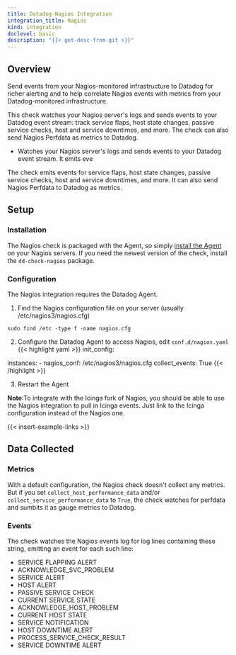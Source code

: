 ```yaml
---
title: Datadog-Nagios Integration
integration_title: Nagios
kind: integration
doclevel: basic
description: "{{< get-desc-from-git >}}"
---
```


## Overview

Send events from your Nagios-monitored infrastructure to Datadog for richer alerting and to help correlate Nagios events with metrics from your Datadog-monitored infrastructure.

This check watches your Nagios server's logs and sends events to your Datadog event stream: track service flaps, host state changes, passive service checks, host and service downtimes, and more. The check can also send Nagios Perfdata as metrics to Datadog.

* Watches your Nagios server's logs and sends events to your Datadog event stream. It emits eve

The check emits events for service flaps, host state changes, passive service checks, host and service downtimes, and more. It can also send Nagios Perfdata to Datadog as metrics.

## Setup
### Installation

The Nagios check is packaged with the Agent, so simply [install the Agent](https://app.datadoghq.com/account/settings#agent) on your Nagios servers. If you need the newest version of the check, install the `dd-check-nagios` package.

### Configuration 
The Nagios integration requires the Datadog Agent.

1. Find the Nagios configuration file on your server (usually /etc/nagios3/nagios.cfg)
```
sudo find /etc -type f -name nagios.cfg
```

2. Configure the Datadog Agent to access Nagios, edit `conf.d/nagios.yaml`
{{< highlight yaml >}}
init_config:

instances:
    - nagios_conf: /etc/nagios3/nagios.cfg
      collect_events: True
{{< /highlight >}}

3. Restart the Agent

**Note**:To integrate with the Icinga fork of Nagios, you should be able to use the Nagios integration to pull in Icinga events. Just link to the Icinga configuration instead of the Nagios one.

{{< insert-example-links >}}

## Data Collected
### Metrics

With a default configuration, the Nagios check doesn't collect any metrics. But if you set `collect_host_performance_data` and/or `collect_service_performance_data` to `True`, the check watches for perfdata and sumbits it as gauge metrics to Datadog.


### Events

The check watches the Nagios events log for log lines containing these string, emitting an event for each such line:

- SERVICE FLAPPING ALERT
- ACKNOWLEDGE_SVC_PROBLEM
- SERVICE ALERT
- HOST ALERT
- PASSIVE SERVICE CHECK
- CURRENT SERVICE STATE
- ACKNOWLEDGE_HOST_PROBLEM
- CURRENT HOST STATE
- SERVICE NOTIFICATION
- HOST DOWNTIME ALERT
- PROCESS_SERVICE_CHECK_RESULT
- SERVICE DOWNTIME ALERT
